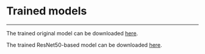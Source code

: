 # Trained models
--------------------

The trained original model can be downloaded [here](https://drive.google.com/file/d/1_qnKVX4ohdMvZKVO0WMq4MzmAM4pqQoc/view).

The trained ResNet50-based model can be downloaded [here](https://drive.google.com/file/d/1XBHO01tiFVEszFWUczfSQ2VqXOcL0s0i/view).
